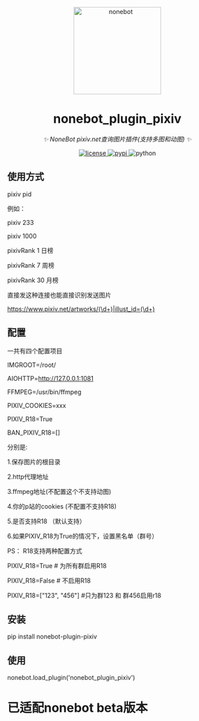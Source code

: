 <!--
 * @Author         : anlen123
 * @Date           : 2022-02-15 00:00:00
 * @LastEditors    : anlen123
 * @LastEditTime   : 2022-02-15 00:00:00
 * @Description    : None
 * @GitHub         : https://github.com/anlen123/nonebot_plugin_pixiv
-->

<p align="center">
  <a href="https://v2.nonebot.dev/"><img src="https://v2.nonebot.dev/logo.png" width="200" height="200" alt="nonebot"></a>
</p>

<div align="center">

# nonebot_plugin_pixiv

_✨ NoneBot pixiv.net查询图片插件(支持多图和动图) ✨_

</div>

<p align="center">
  <a href="https://raw.githubusercontent.com/cscs181/QQ-Github-Bot/master/LICENSE">
    <img src="https://img.shields.io/github/license/cscs181/QQ-Github-Bot.svg" alt="license">
  </a>
  <a href="https://pypi.python.org/pypi/nonebot-plugin-pixiv">
    <img src="https://img.shields.io/pypi/v/nonebot-plugin-pixiv.svg" alt="pypi">
  </a>
  <img src="https://img.shields.io/badge/python-3.7+-blue.svg" alt="python">
</p>

## 使用方式
pixiv pid

例如：

pixiv 233

pixiv 1000

pixivRank 1
日榜

pixivRank 7 
周榜

pixivRank 30
月榜

直接发这种连接也能直接识别发送图片

https://www.pixiv.net/artworks/(\d+)|illust_id=(\d+)



## 配置
一共有四个配置项目


IMGROOT=/root/

AIOHTTP=http://127.0.0.1:1081

FFMPEG=/usr/bin/ffmpeg

PIXIV_COOKIES=xxx

PIXIV_R18=True

BAN_PIXIV_R18=[]

分别是:

1.保存图片的根目录

2.http代理地址

3.ffmpeg地址(不配置这个不支持动图)

4.你的p站的cookies (不配置不支持R18)

5.是否支持R18 （默认支持）

6.如果PIXIV_R18为True的情况下，设置黑名单（群号）

PS： R18支持两种配置方式

PIXIV_R18=True # 为所有群启用R18

PIXIV_R18=False # 不启用R18

PIXIV_R18=["123", "456"] #只为群123 和 群456启用r18



## 安装
pip install nonebot-plugin-pixiv

## 使用
nonebot.load_plugin('nonebot_plugin_pixiv')


# 已适配nonebot beta版本
